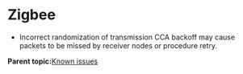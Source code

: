 # Zigbee 
-   Incorrect randomization of transmission CCA backoff may cause packets to be missed by receiver nodes or procedure retry.

**Parent topic:**[Known issues](../topics/known_issues.md)

